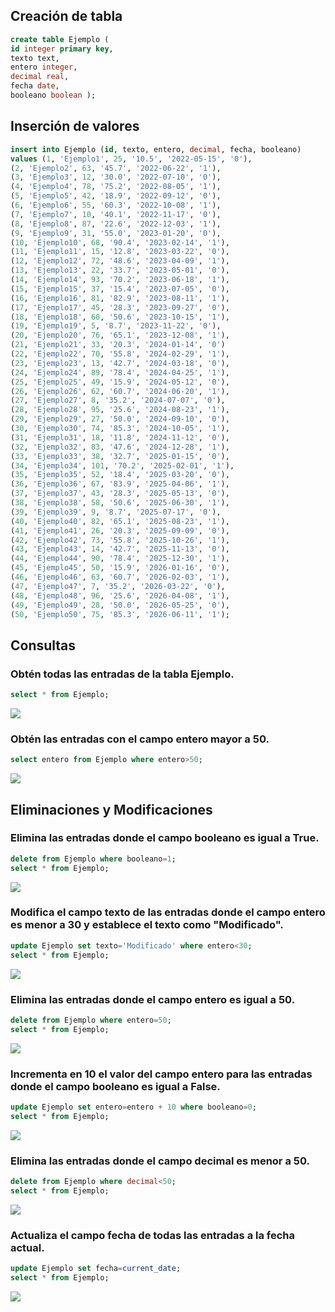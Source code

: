 
## Creación de tabla
```sql
create table Ejemplo (
id integer primary key,
texto text,
entero integer,
decimal real,
fecha date,
booleano boolean );
```

## Inserción de valores
```sql
insert into Ejemplo (id, texto, entero, decimal, fecha, booleano)
values (1, 'Ejemplo1', 25, '10.5', '2022-05-15', '0'),
(2, 'Ejemplo2', 63, '45.7', '2022-06-22', '1'),
(3, 'Ejemplo3', 12, '30.0', '2022-07-10', '0'),
(4, 'Ejemplo4', 78, '75.2', '2022-08-05', '1'),
(5, 'Ejemplo5', 42, '18.9', '2022-09-12', '0'),
(6, 'Ejemplo6', 55, '60.3', '2022-10-08', '1'),
(7, 'Ejemplo7', 10, '40.1', '2022-11-17', '0'),
(8, 'Ejemplo8', 87, '22.6', '2022-12-03', '1'),
(9, 'Ejemplo9', 31, '55.0', '2023-01-20', '0'),
(10, 'Ejemplo10', 68, '90.4', '2023-02-14', '1'),
(11, 'Ejemplo11', 15, '12.8', '2023-03-22', '0'),
(12, 'Ejemplo12', 72, '48.6', '2023-04-09', '1'),
(13, 'Ejemplo13', 22, '33.7', '2023-05-01', '0'),
(14, 'Ejemplo14', 93, '70.2', '2023-06-18', '1'),
(15, 'Ejemplo15', 37, '15.4', '2023-07-05', '0'),
(16, 'Ejemplo16', 81, '82.9', '2023-08-11', '1'),
(17, 'Ejemplo17', 45, '28.3', '2023-09-27',	'0'), 
(18, 'Ejemplo18', 60, '50.6', '2023-10-15', '1'),
(19, 'Ejemplo19', 5, '8.7', '2023-11-22', '0'),
(20, 'Ejemplo20', 76, '65.1', '2023-12-08', '1'),
(21, 'Ejemplo21', 33, '20.3', '2024-01-14', '0')
(22, 'Ejemplo22', 70, '55.8', '2024-02-29', '1'),
(23, 'Ejemplo23', 13, '42.7', '2024-03-18', '0'),
(24, 'Ejemplo24', 89, '78.4', '2024-04-25', '1'),
(25, 'Ejemplo25', 49, '15.9', '2024-05-12', '0'),
(26, 'Ejemplo26', 62, '60.7', '2024-06-20', '1'),
(27, 'Ejemplo27', 8, '35.2', '2024-07-07', '0'),
(28, 'Ejemplo28', 95, '25.6', '2024-08-23', '1'),
(29, 'Ejemplo29', 27, '50.0', '2024-09-10', '0'),
(30, 'Ejemplo30', 74, '85.3', '2024-10-05', '1'),
(31, 'Ejemplo31', 18, '11.8', '2024-11-12', '0'),
(32, 'Ejemplo32', 83, '47.6', '2024-12-28', '1'),
(33, 'Ejemplo33', 38, '32.7', '2025-01-15', '0'),
(34, 'Ejemplo34', 101, '70.2', '2025-02-01', '1'),
(35, 'Ejemplo35', 52, '18.4', '2025-03-20', '0'),
(36, 'Ejemplo36', 67, '83.9', '2025-04-06', '1'),
(37, 'Ejemplo37', 43, '28.3', '2025-05-13', '0'),
(38, 'Ejemplo38', 58, '50.6', '2025-06-30', '1'),
(39, 'Ejemplo39', 9, '8.7', '2025-07-17', '0'),
(40, 'Ejemplo40', 82, '65.1', '2025-08-23', '1'),
(41, 'Ejemplo41', 26, '20.3', '2025-09-09', '0'),
(42, 'Ejemplo42', 73, '55.8', '2025-10-26', '1'),
(43, 'Ejemplo43', 14, '42.7', '2025-11-13', '0'),
(44, 'Ejemplo44', 90, '78.4', '2025-12-30', '1'),
(45, 'Ejemplo45', 50, '15.9', '2026-01-16', '0'),
(46, 'Ejemplo46', 63, '60.7', '2026-02-03', '1'),
(47, 'Ejemplo47', 7, '35.2', '2026-03-22', '0'),
(48, 'Ejemplo48', 96, '25.6', '2026-04-08', '1'),
(49, 'Ejemplo49', 28, '50.0', '2026-05-25', '0'),
(50, 'Ejemplo50', 75, '85.3', '2026-06-11', '1');
```

## Consultas
### Obtén todas las entradas de la tabla Ejemplo.
```sql
select * from Ejemplo;
```
<img src='/home/chugani/bae/base-datos/unidad 5/imagenes/imagen1.png'>

### Obtén las entradas con el campo entero mayor a 50.
```sql
select entero from Ejemplo where entero>50;
```
<img src='/home/chugani/bae/base-datos/unidad 5/imagenes/imagen2.png'>

## Eliminaciones y Modificaciones
### Elimina las entradas donde el campo booleano es igual a True.
```sql
delete from Ejemplo where booleano=1;
select * from Ejemplo;
```
<img src='/home/chugani/bae/base-datos/unidad 5/imagenes/imagen3.png'>

### Modifica el campo texto de las entradas donde el campo entero es menor a 30 y establece el texto como "Modificado".
```sql
update Ejemplo set texto='Modificado' where entero<30;
select * from Ejemplo;
```
<img src='/home/chugani/bae/base-datos/unidad 5/imagenes/imagen5.png'>

### Elimina las entradas donde el campo entero es igual a 50.
```sql
delete from Ejemplo where entero=50;
select * from Ejemplo;
```
<img src='/home/chugani/bae/base-datos/unidad 5/imagenes/imagen4.png'>

### Incrementa en 10 el valor del campo entero para las entradas donde el campo booleano es igual a False.
```sql
update Ejemplo set entero=entero + 10 where booleano=0;
select * from Ejemplo;
```
<img src='/home/chugani/bae/base-datos/unidad 5/imagenes/imagen6.png'>

### Elimina las entradas donde el campo decimal es menor a 50.
```sql
delete from Ejemplo where decimal<50;
select * from Ejemplo;
```
<img src='/home/chugani/bae/base-datos/unidad 5/imagenes/imagen7.png'>

### Actualiza el campo fecha de todas las entradas a la fecha actual.
```sql
update Ejemplo set fecha=current_date;
select * from Ejemplo;
```
<img src='/home/chugani/bae/base-datos/unidad 5/imagenes/imagen8.png'>